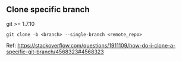 ## Clone specific branch

git >= 1.7.10

`git clone -b <branch> --single-branch <remote_repo>`  

Ref: https://stackoverflow.com/questions/1911109/how-do-i-clone-a-specific-git-branch/4568323#4568323
